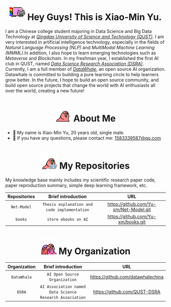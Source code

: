 <h1 align="center"> <img src="https://github.com/Yu-xm/Yu-xm/blob/main/img/nyancat.gif" width="50"/> Hey Guys! This is Xiao-Min Yu. </h1>

I am a Chinese college student majoring in Data Science and Big Data Technology at *[Qingdao University of Science and Technology (QUST)]*. I am very interested in artificial intelligence technology, especially in the fields of *Natural Language Processing (NLP)* and *MultiModal Machine Learning (MMML)*.In addition, I also hope to learn emerging technologies such as *Metaverse* and *Blockchain*. In my freshman year, I established the first AI club in QUST, named *[Data Science Research Association (DSRA)]*. Currently, I am a full member of *[DataWhale]*, an open source AI organization. Datawhale is committed to building a pure learning circle to help learners grow better. In the future, I hope to build an open source community, and build open source projects that change the world with AI enthusiasts all over the world, creating a new future!

<h1 align="center"> <img src="https://github.com/Yu-xm/Yu-xm/blob/main/img/60fps_parrot.gif" width="50"/> About Me </h1>

- 🤪 My name is Xiao-Min Yu, 20 years old, single male.
- 📧 If you have any questions, please contact me: 1583339587@qq.com



<h1 align="center"> <img src="https://github.com/Yu-xm/Yu-xm/blob/main/img/laptop_parrot.gif" width="50"/> My Repositories </h1>

My knowledge base mainly includes my scientific research paper code, paper reproduction summary, simple deep learning framework, etc.

<div align="center">
  
| Repositories      | Brief introduction                                             | URL                                    |
|:-----------------:|:--------------------------------------------------------------:|:--------------------------------------:|
| `Net-Model`       | `Thesis explanation and code implementation`                   | https://github.com/Yu-xm/Net-Model.git |
| `books`           | `store ebooks on AI`                                           | https://github.com/Yu-xm/books.git     |
  
</div>

<h1 align="center"> <img src="https://github.com/Yu-xm/Yu-xm/blob/main/img/quad_parrot.gif" width="50"/> My Organization </h1>

<div align="center">

| Organization    | Brief introduction                                       | URL                                    | 
|:---------------:|:--------------------------------------------------------:|:--------------------------------------:|
| `DataWhale`     | `AI Open Source Organization`                            | https://github.com/datawhalechina      |
| `DSRA`          | `AI Association named Data Science Research Association` | https://github.com/QUST-DSRA           |

</div>

[Qingdao University of Science and Technology (QUST)]: https://www.qust.edu.cn
[Data Science Research Association (DSRA)]: https://github.com/QUST-DSRA
[DataWhale]: https://datawhale.club

[Net-Model]: https://github.com/Yu-xm/Net-Model.git

